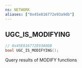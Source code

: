 ```yaml
---
ns: NETWORK
aliases: ["0x45e816772e93a9db"]
---
```

## UGC_IS_MODIFYING

```c
// 0x45E816772E93A9DB
bool UGC_IS_MODIFYING();
```

Query results of MODIFY functions

